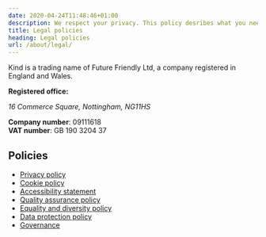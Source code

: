 ```yaml
---
date: 2020-04-24T11:48:46+01:00
description: We respect your privacy. This policy desribes what you need to know.
title: Legal policies
heading: Legal policies
url: /about/legal/
---
```


Kind is a trading name of Future Friendly Ltd, a company registered in England and Wales.

<strong>Registered office:</strong>
<address>
<span class="numbers">16</span> Commerce Square, Nottingham,
NG<span class="numbers">1</span><span class="numbers">1</span>HS
</address>


<strong>Company number</strong>: 
<span class="numbers">09111618</span><br>
<strong>VAT number</strong>: GB <span class="numbers">190</span> <span class="numbers">3204</span> <span class="numbers">37</span>

## Policies

* <a href="/about/legal/privacy/">Privacy policy</a>
* <a href="/about/legal/cookies/">Cookie policy</a>
* <a href="/about/legal/accessibility/">Accessibility statement</a>
* <a href="/about/legal/quality-assurance-policy/">Quality assurance policy</a>
* <a href="/about/legal/equality-and-diversity-policy/">Equality and diversity policy</a>
* <a href="/about/legal/data-protection-policy/">Data protection policy</a>
* <a href="/about/legal/governance/">Governance</a>
